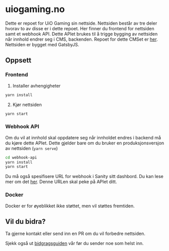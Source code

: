 # uiogaming.no

Dette er repoet for UiO Gaming sin nettside. Nettsiden består av tre deler hvorav to av disse er i dette repoet. Her finner du frontend for nettsiden samt et webhook API. Dette APIet brukes til å trigge bygging av nettsiden når innhold endrer seg i CMS, backenden. Repoet for dette CMSet er [her](https://github.com/UiO-Gaming/uiogaming.no-backend). Nettsiden er bygget med GatsbyJS.

## Oppsett

### Frontend

1. Installer avhengigheter

```bash
yarn install
```

2. Kjør nettsiden

```bash
yarn start
```

### Webhook API

Om du vil at innhold skal oppdatere seg når innholdet endres i backend må du kjøre dette APIet. Dette gjelder bare om du bruker en produksjonsversjon av nettsiden (`yarn serve`)

```bash
cd webhook-api
yarn install
yarn start
```

Du må også spesifisere URL for webhook i Sanity sitt dashbord. Du kan lese mer om det [her](https://www.sanity.io/docs/webhooks). Denne URLen skal peke på APIet ditt.

### Docker

Docker er for øyeblikket ikke støttet, men vil støttes fremtiden.

## Vil du bidra?

Ta gjerne kontakt eller send inn en PR om du vil forbedre nettsiden.

Sjekk også ut [bidgragsguiden](CONTRIBUTING.md) vår før du sender noe som helst inn.
